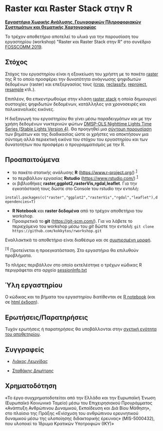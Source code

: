 # Raster και Raster Stack στην R


**[Εργαστήριο Χωρικής Ανάλυσης, Γεωγραφικών Πληροφοριακών Συστημάτων και Θεματικής Χαρτογραφίας](http://www.gislab.gr/)**

Το τρέχον αποθετήριο αποτελεί το υλικό για την παρουσίαση του εργαστηρίου (workshop) "Raster και Raster Stack στην R" στο συνέδριο [FOSSCOMM 2019](https://2019.fosscomm.gr/).

## Στόχος

Στόχος του εργαστηρίου είναι η εξοικείωση του χρήστη με το πακέτο [raster](https://cran.r-project.org/web/packages/raster/index.html) της R το οποίο προσφέρει την δυνατότητα 
ανάγνωσης ψηφιδωτών δεδομένων (raster) και επεξεργασίας τους ([crop](https://www.rdocumentation.org/packages/raster/versions/2.9-5/topics/crop), [reclassify](https://www.rdocumentation.org/packages/raster/versions/2.9-5/topics/reclassify), [reproject](https://www.rdocumentation.org/packages/raster/versions/2.9-5/topics/projectRaster), [resample](https://www.rdocumentation.org/packages/raster/versions/2.9-5/topics/resample) κτλ.).

Επιπλέον, θα επικεντρωθούμε στην κλάση [raster stack](https://www.rdocumentation.org/packages/raster/versions/2.9-5/topics/stack) η οποία δημιουργεί συστοιχίες ψηφιδωτών δεδομένων, κατάλληλες για χρονοσειρές και πολυκαναλικές εικόνες.

Η διεξαγωγή του εργαστηρίου θα γίνει μέσω παραδειγμάτων και με την χρήση δεδομένων νυκτερινών φώτων [DMSP-OLS Nighttime Lights Time Series (Stable Lights Version 4)](https://ngdc.noaa.gov/eog/dmsp/downloadV4composites.html).
Θα προηγηθεί μια [σύντομη παρουσίαση](https://github.com/kokkytos/rworkshop/blob/master/presentation.pdf) των βημάτων και της διαδικασίας ώστε οι χρήστες να αποκτήσουν μια σύντομη αλλά περιεκτική εικόνα του στόχου του εργαστηρίου και των δυνατοτήτων που προσφέρει ο προγραμματισμός με την R.


## Προαπαιτούμενα

* το πακέτο στατικής ανάλυσης **R** (https://www.r-project.org/) <sup>[1](#myfootnote1)</sup>
* το περιβάλλον εργασίας **Rstudio** (https://www.rstudio.com/) <sup>[1](#myfootnote1)</sup>
* οι βιβλιοθήκες **raster,ggplot2,rasterVis,rgdal,leaflet**.
Για την εγκατάστασή τους δώστε στο Console του rstudio την εντολή:

`install.packages(c("raster","ggplot2","rasterVis","rgdal","leaflet"),dependencies=T)`

* **R Notebook** και **raster δεδομένα** από το τρέχον αποθετήριο του workshop.
* Προαιρετικά το **git** (https://git-scm.com/). Για να λάβετε το περιεχόμενο του workshop μέσω του *git* δώστε την εντολή:
`git clone https://github.com/kokkytos/rworkshop.git`

Eναλλακτικά το αποθετήριο είναι διαθέσιμο και σε [συμπιεσμένη μορφή](https://github.com/kokkytos/rworkshop/archive/master.zip).

<a name="myfootnote1"><sup>[1]</sup></a> Προτείνεται η προεγκατάσταση. Στο εργαστήριο θα επιλυθούν προβλήματα.

Το πλήρες περιβάλλον στο οποίο εκτελέστηκε ο τρέχων κώδικας R περιγράφεται στο αρχείο [sessionInfo.txt](sessionInfo.txt) 

## Ύλη εργαστηρίου

Ο κώδικας και τα βήματα του εργαστηρίου διατίθενται σε [R notebook](workshop.Rmd) (και σε [html έκδοση](https://kokkytos.github.io/rworkshop/workshop.html)).

## Ερωτήσεις/Παρατηρήσεις

Τυχόν ερωτήσεις ή παρατηρήσεις θα υποβάλλονται στην [σχετική ενότητα του αποθετηρίου](https://github.com/kokkytos/rworkshop/issues).


## Συγγραφείς

* [Λιάκος Λεωνίδας](https://gr.linkedin.com/in/leonidasliakos)

* [Σταθάκης Δημήτρης](https://gr.linkedin.com/in/dstath)

## Χρηματοδότηση

«Το  έργο   συγχρηματοδοτείται   από   την   Ελλάδα   και την Ευρωπαϊκή Ένωση (Ευρωπαϊκό   Κοινωνικό   Ταμείο)   μέσω   του   Επιχειρησιακού   Προγράμματος «Ανάπτυξη Ανθρώπινου Δυναμικού, Εκπαίδευση και Διά Βίου Μάθηση», στο πλαίσιο   της   Πράξης   «Ενίσχυση   του   ανθρώπινου   ερευνητικού   δυναμικού μέσω της υλοποίησης διδακτορικής έρευνας»  (MIS-5000432), που υλοποιεί το Ίδρυμα Κρατικών Υποτροφιών (ΙΚΥ)»
